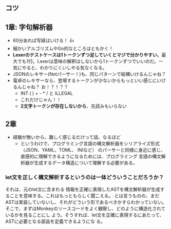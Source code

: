 ## コツ

## 1章: 字句解析器

- 60分あれば写経はいける！ 👍
- 細かいアルゴリズムやGo的なところはともかく！
- **Lexerのテストケースは1トークンずつ足していくとマジで分かりやすい**。最大でも1行。Lexerは意味の解釈はしないから1トークンずつでいいのだ。一気にやると、わかりにくいしやる気なくなる。
- JSONのレキサー(Notパーサー！)も、同じパターンで結構いけるんじゃね？
- 電卓のレキサーなら、登場するトークンが少ないからもっといい感じにいけるんじゃね？ お！？！？？
  - INT ( ) + - * / と ILLEGAL
  - これだけじゃん！！
  - **2文字トークンが存在しないから**、先読みもいらない

## 2章

- 経験が無いから、難しく感じるだけって話、なるほど
  - というわけで、プログラミング言語の構文解析器をシリアライズ形式（JSON、YAML、TOML、 INIなど） のパーサーと同様に身近に感じ、直感的に理解できるようになるためには、プログラミング
    言語の構文解析器が生成するデータ構造について理解する必要がある。

### let文を正しく構文解析するというのは一体どういうことだろうか？

それは、元のlet文に含まれる 情報を正確に表現したASTを構文解析器が生成することを意味する。これはもっともらしく聞こえる。 とは言うものの、まだASTは実装していないし、それがどういう形であるべきかすらわかっていない。
そこで、まずはMonkeyのソースコードをよく観察し、どのように構造化されているかを見ることにし よう。そうすれば、let文を正確に表現するにあたって、ASTに必要となる部品を定義できるようにな る。